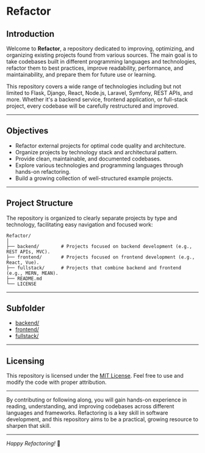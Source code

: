 # Refactor

## Introduction

Welcome to **Refactor**, a repository dedicated to improving, optimizing, and organizing existing projects found from various sources. The main goal is to take codebases built in different programming languages and technologies, refactor them to best practices, improve readability, performance, and maintainability, and prepare them for future use or learning.

This repository covers a wide range of technologies including but not limited to Flask, Django, React, Node.js, Laravel, Symfony, REST APIs, and more. Whether it's a backend service, frontend application, or full-stack project, every codebase will be carefully restructured and improved.

---

## Objectives

- Refactor external projects for optimal code quality and architecture.
- Organize projects by technology stack and architectural pattern.
- Provide clean, maintainable, and documented codebases.
- Explore various technologies and programming languages through hands-on refactoring.
- Build a growing collection of well-structured example projects.

---

## Project Structure

The repository is organized to clearly separate projects by type and technology, facilitating easy navigation and focused work:

```text
Refactor/
│
├── backend/        # Projects focused on backend development (e.g., REST APIs, MVC).
├── frontend/       # Projects focused on frontend development (e.g., React, Vue).
├── fullstack/      # Projects that combine backend and frontend (e.g., MERN, MEAN).
├── README.md
└── LICENSE

```

---

## Subfolder

- [backend/](backend/README.md)
- [frontend/](frontend/README.md)
- [fullstack/](fullstack/README.md)

---

## Licensing

This repository is licensed under the [MIT License](LICENSE). Feel free to use and modify the code with proper attribution.

---

By contributing or following along, you will gain hands-on experience in reading, understanding, and improving codebases across different languages and frameworks. Refactoring is a key skill in software development, and this repository aims to be a practical, growing resource to sharpen that skill.

---

_Happy Refactoring!_ 🚀
